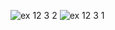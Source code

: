 ![ex 12 3 2](https://github.com/65030034/03376836-OOP-2566-Lab-12/assets/144875017/2bdc1148-ba69-468f-95fc-b4702431051a)
![ex 12 3 1](https://github.com/65030034/03376836-OOP-2566-Lab-12/assets/144875017/3e460bd3-a511-4a51-9eed-f711a3384a3d)
